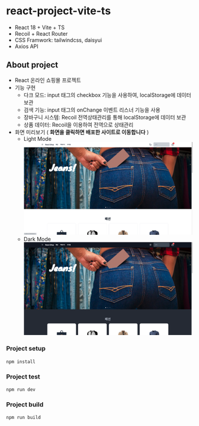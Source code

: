 # react-project-vite-ts
- React 18 + Vite + TS
- Recoil + React Router
- CSS Framwork: tailwindcss, daisyui
- Axios API

## About project
- React 온라인 쇼핑몰 프로젝트
- 기능 구현
  - 다크 모드: input 태그의 checkbox 기능을 사용하여, localStorage에 데이터 보관
  - 검색 기능: input 태그의 onChange 이벤트 리스너 기능을 사용
  - 장바구니 시스템: Recoil 전역상태관리를 통해 localStorage에 데이터 보관
  - 상품 데이터: Recoil을 이용하여 전역으로 상태관리
- 화면 미리보기 ( **화면을 클릭하면 배포한 사이트로 이동합니다** )
  - Light Mode
[![light](./src/assets/light%20ver.png)](https://react-project-vite-ts.vercel.app/)
  - Dark Mode
[![dark](./src/assets/dark%20ver.png)](https://react-project-vite-ts.vercel.app/)

### Project setup
```
npm install
```

### Project test
```
npm run dev
```

### Project build
```
npm run build
```